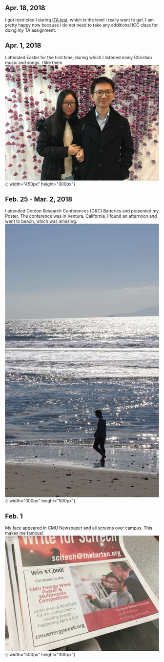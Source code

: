 


## Apr. 18, 2018
I got restricted I during [ITA test](https://www.cmu.edu/icc/language-certification/index.html), which is the level I really want to get. I am pretty happy now because I do not need to take any additional ICC class for doing my TA assignment. 

## Apr. 1, 2018
I attended Easter for the first time, during which I listened many Christian music and songs. I like them.   
![image](http://github.com/Laisuo/News/raw/master/image/Easter20180401.jpg){: width="450px" height="300px"}

## Feb. 25 - Mar. 2, 2018
I attended Gordon Research Conferences (GRC) Batteries and presented my Poster. The conference was in Ventura, California. I found an afternoon and went to beach, which was amazing.  
![image](http://github.com/Laisuo/News/raw/master/image/VenturaGRC.jpg){: width="300px" height="500px"}

## Feb. 1
My face appeared in CMU Newspaper and all screens over campus. This makes me famous!
![image](http://github.com/Laisuo/News/raw/master/image/EnergyWeek2017.jpg){: width="500px" height="300px"}







